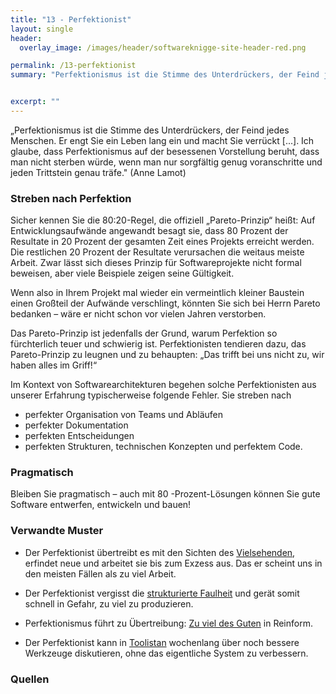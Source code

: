 ```yaml
---
title: "13 - Perfektionist"
layout: single
header:
  overlay_image: /images/header/softwareknigge-site-header-red.png

permalink: /13-perfektionist
summary: "Perfektionismus ist die Stimme des Unterdrückers, der Feind jedes Menschen. Er engt Sie ein Leben lang ein und macht Sie verrückt [...]. Ich glaube, dass Perfektionismus auf der besessenen Vorstellung beruht, dass man nicht sterben würde, wenn man nur sorgfältig genug voranschritte und jeden Trittstein genau träfe. (Anne Lamot)"


excerpt: ""
---
```


„Perfektionismus ist die Stimme des Unterdrückers, der Feind jedes Menschen.
Er engt Sie ein Leben lang ein und macht Sie verrückt [...]. Ich glaube, dass Perfektionismus auf der besessenen Vorstellung beruht, dass man nicht sterben würde, wenn man nur sorgfältig genug voranschritte und jeden Trittstein genau träfe." (Anne Lamot)

### Streben nach Perfektion
Sicher kennen Sie die 80:20-Regel, die offiziell „Pareto-Prinzip“ heißt: Auf Entwicklungsaufwände angewandt besagt sie, dass 80 Prozent der Resultate in 20 Prozent der gesamten Zeit eines Projekts erreicht werden. Die restlichen 20 Prozent der Resultate verursachen die weitaus meiste Arbeit. Zwar lässt sich dieses Prinzip für Softwareprojekte nicht formal beweisen, aber viele Beispiele zeigen seine Gültigkeit.

Wenn also in Ihrem Projekt mal wieder ein vermeintlich kleiner Baustein einen Großteil der Aufwände verschlingt, könnten Sie sich bei Herrn Pareto bedanken – wäre er nicht schon vor vielen Jahren verstorben.

Das Pareto-Prinzip ist jedenfalls der Grund, warum Perfektion so fürchterlich teuer und schwierig ist. Perfektionisten tendieren dazu, das Pareto-Prinzip zu leugnen und zu behaupten: „Das trifft bei uns nicht zu, wir haben alles im Griff!“

Im Kontext von Softwarearchitekturen begehen solche Perfektionisten aus unserer Erfahrung typischerweise folgende Fehler. Sie streben nach

* perfekter Organisation von Teams und Abläufen
* perfekter Dokumentation
* perfekten Entscheidungen
* perfekten Strukturen, technischen Konzepten und perfektem Code.

### Pragmatisch

Bleiben Sie pragmatisch – auch mit 80 -Prozent-Lösungen können Sie gute Software entwerfen, entwickeln und bauen!

### Verwandte Muster

* Der Perfektionist übertreibt es mit den Sichten des [Vielsehenden](),
erfindet neue und arbeitet sie bis zum Exzess aus.
Das er scheint uns in den meisten Fällen als zu viel Arbeit.

* Der Perfektionist vergisst die [strukturierte Faulheit](4-strukturierte-faulheit) und gerät somit schnell in Gefahr, zu viel zu produzieren.

* Perfektionismus führt zu Übertreibung: [Zu viel des Guten](/7-zuviel-des-guten) in Reinform.
* Der Perfektionist kann in [Toolistan](/22-toolistan) wochenlang über noch bessere Werkzeuge diskutieren, ohne das eigentliche System zu verbessern.

### Quellen
